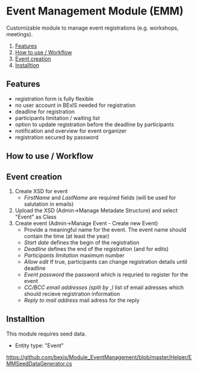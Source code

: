 # Event Management Module (EMM)
Customizable module to manage event registrations (e.g. workshops, meetings).


1. [Features](#Features)
2. [How to use / Workflow](#how_to)
3. [Event creation](#event_creation)
4. [Installtion](#install)

## Features<a name="features"></a>
- registration form is fully flexible
- no user account in BExIS needed for registration
- deadline for registration
- participants limitation / waiting list
- option to update registration before the deadline by participants 
- notification and overview for event organizer
- registration secured by password

## How to use / Workflow<a name="how_to"></a>




## Event creation<a name="event_creation"></a>
1. Create XSD for event 
   - *FirstName* and *LastName* are required fields (will be used for salutation in emails)
2. Upload the XSD (Admin->Manage Metadate Structure) and select "Event" as Class
3. Create event (Admin->Manage Event - Create new Event)
   - Provide a meaningful name for the event. The event name should contain the time (at least the year)
   - *Start date* defines the begin of the registration
   - *Deadline* defines the end of the registration (and for edits)
   - *Participants limitation* maximum number 
   - *Allow edit* If true, participants can change registration details until deadline
   - *Event password* the password which is requried to register for the event
   - *CC/BCC email addresses (split by ,)* list of email adresses which should recieve registration information
   - *Reply to mail address* mail adress for the reply  

## Installtion <a name="install"></a>
This module requires seed data.
- Entity type: "Event"

https://github.com/bexis/Module_EventManagement/blob/master/Helper/EMMSeedDataGenerator.cs
